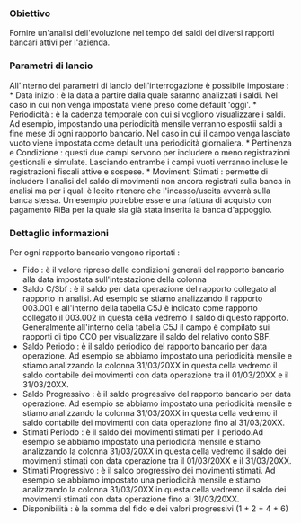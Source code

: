 ### Obiettivo
Fornire un'analisi dell'evoluzione nel tempo dei saldi dei diversi rapporti bancari attivi per l'azienda.
### Parametri di lancio
All'interno dei parametri di lancio dell'interrogazione è possibile impostare : 
\* Data inizio :  è la data a partire dalla quale saranno analizzati i saldi. Nel caso in cui non venga impostata viene preso come default 'oggi'.
\* Periodicità :  è la cadenza temporale con cui si vogliono visualizzare i saldi. Ad esempio, impostando una periodicità mensile verranno espostii saldi a fine mese di ogni rapporto bancario. Nel caso in cui il campo venga lasciato vuoto viene impostata come default una periodicità giornaliera.
\* Pertinenza e Condizione :  questi due campi servono per includere o meno registrazioni gestionali e simulate. Lasciando entrambe i campi vuoti verranno incluse le registrazioni fiscali attive e sospese.
\* Movimenti Stimati :  permette di includere l'analisi del saldo di movimenti non ancora registrati sulla banca in analisi ma per i quali è lecito ritenere che l'incasso/uscita avverrà sulla banca stessa. Un esempio potrebbe essere una fattura di acquisto con pagamento RiBa per la quale sia già stata inserita la banca d'appoggio.
### Dettaglio informazioni
Per ogni rapporto bancario vengono riportati : 

- Fido :  è il valore ripreso dalle condizioni generali del rapporto bancario alla data impostata sull'intestazione della colonna
- Saldo C/Sbf :  è il saldo per data operazione del rapporto collegato al rapporto in analisi. Ad esempio se stiamo analizzando il rapporto 003.001 e all'interno della tabella C5J è indicato come rapporto collegato il 003.002 in questa cella vedremo il saldo di questo rapporto. Generalmente  all'interno della tabella C5J il campo è compilato sui rapporti di tipo CCO per visualizzare il saldo del relativo conto SBF.
- Saldo Periodo :  è il saldo periodico del rapporto bancario per data operazione. Ad esempio se abbiamo impostato una periodicità mensile e stiamo analizzando la colonna 31/03/20XX in questa cella vedremo il saldo contabile dei movimenti con data operazione tra il 01/03/20XX e il 31/03/20XX.
- Saldo Progressivo :  è il saldo progressivo del rapporto bancario per data operazione. Ad esempio se abbiamo impostato una periodicità mensile e stiamo analizzando la colonna 31/03/20XX in questa cella vedremo il saldo contabile dei movimenti con data operazione fino al 31/03/20XX.
- Stimati Periodo :  è il saldo dei movimenti stimati per il periodo.Ad esempio se abbiamo impostato una periodicità mensile e stiamo analizzando la colonna 31/03/20XX in questa cella vedremo il saldo dei movimenti stimati con data operazione tra il 01/03/20XX e il 31/03/20XX.
- Stimati Progressivo :  è il saldo progressivo dei movimenti stimati. Ad esempio se abbiamo impostato una periodicità mensile e stiamo analizzando la colonna 31/03/20XX in questa cella vedremo il saldo dei movimenti stimati con data operazione fino al 31/03/20XX.
- Disponibilità :  è la somma del fido e dei valori progressivi (1 + 2 + 4 + 6)

